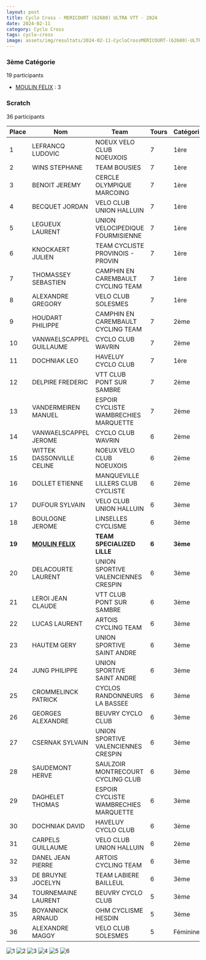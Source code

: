 ```yaml
---
layout: post
title: Cyclo Cross - MERICOURT (62680) ULTRA VTT - 2024
date: 2024-02-11
category: Cyclo Cross
tags: cyclo-cross
image: assets/img/resultats/2024-02-11-CycloCrossMERICOURT-(62680)-ULTRA-VTT/1.jpg
---
```


### 3ème Catégorie
19 participants
- [MOULIN FELIX](https://teamspecializedlille.github.io/works/moulinfelix) : 3

### Scratch
36 participants

| Place | Nom | Team | Tours | Catégorie | Temps |
|---|---|---|---|---|---|
| 1 | LEFRANCQ LUDOVIC | NOEUX VELO CLUB NOEUXOIS | 7 | 1ère | 0:50:58 | 
| 2 | WINS STEPHANE | TEAM BOUSIES | 7 | 1ère | 0:51:47 | 
| 3 | BENOIT JEREMY | CERCLE OLYMPIQUE MARCOING | 7 | 1ère | 0:53:37 | 
| 4 | BECQUET JORDAN | VELO CLUB UNION HALLUIN | 7 | 1ère | 0:54:51 | 
| 5 | LEGUEUX LAURENT | UNION VELOCIPEDIQUE FOURMISIENNE | 7 | 1ère | 0:55:28 | 
| 6 | KNOCKAERT JULIEN | TEAM CYCLISTE PROVINOIS - PROVIN | 7 | 1ère | 0:56:25 | 
| 7 | THOMASSEY SEBASTIEN | CAMPHIN EN CAREMBAULT CYCLING TEAM | 7 | 1ère | 0:56:41 | 
| 8 | ALEXANDRE GREGORY | VELO CLUB SOLESMES | 7 | 1ère | 0:57:16 | 
| 9 | HOUDART PHILIPPE | CAMPHIN EN CAREMBAULT CYCLING TEAM | 7 | 2ème | 0:58:4 | 
| 10 | VANWAELSCAPPEL GUILLAUME | CYCLO CLUB WAVRIN | 7 | 2ème | 1:0:4 | 
| 11 | DOCHNIAK LEO | HAVELUY CYCLO CLUB | 7 | 1ère | 1:0:15 | 
| 12 | DELPIRE FREDERIC | VTT  CLUB PONT SUR SAMBRE | 7 | 2ème | 1:0:32 | 
| 13 | VANDERMEIREN MANUEL | ESPOIR CYCLISTE WAMBRECHIES MARQUETTE | 7 | 2ème | 1:1:44 | 
| 14 | VANWAELSCAPPEL JEROME | CYCLO CLUB WAVRIN | 6 | 2ème | 0:51:0 | 
| 15 | WITTEK DASSONVILLE CELINE | NOEUX VELO CLUB NOEUXOIS | 6 | 2ème | 0:51:6 | 
| 16 | DOLLET ETIENNE | MANQUEVILLE LILLERS CLUB CYCLISTE | 6 | 2ème | 0:51:14 | 
| 17 | DUFOUR SYLVAIN | VELO CLUB UNION HALLUIN | 6 | 3ème | 0:52:39 | 
| 18 | BOULOGNE JEROME | LINSELLES CYCLISME | 6 | 3ème | 0:53:22 | 
| **19** | **[MOULIN FELIX](https://teamspecializedlille.github.io/works/moulinfelix)** | **TEAM SPECIALIZED LILLE** | **6** | **3ème** | **0:53:44** | 
| 20 | DELACOURTE LAURENT | UNION SPORTIVE VALENCIENNES CRESPIN | 6 | 3ème | 0:53:47 | 
| 21 | LEROI JEAN CLAUDE | VTT  CLUB PONT SUR SAMBRE | 6 | 3ème | 0:54:1 | 
| 22 | LUCAS LAURENT | ARTOIS CYCLING TEAM | 6 | 3ème | 0:54:6 | 
| 23 | HAUTEM GERY | UNION SPORTIVE SAINT ANDRE | 6 | 3ème | 0:54:40 | 
| 24 | JUNG PHILIPPE | UNION SPORTIVE SAINT ANDRE | 6 | 3ème | 0:54:53 | 
| 25 | CROMMELINCK PATRICK | CYCLOS RANDONNEURS LA BASSEE | 6 | 3ème | 0:54:57 | 
| 26 | GEORGES ALEXANDRE | BEUVRY CYCLO CLUB | 6 | 3ème | 0:55:30 | 
| 27 | CSERNAK SYLVAIN | UNION SPORTIVE VALENCIENNES CRESPIN | 6 | 3ème | 0:55:35 | 
| 28 | SAUDEMONT HERVE | SAULZOIR MONTRECOURT CYCLING CLUB | 6 | 3ème | 0:56:56 | 
| 29 | DAGHELET THOMAS | ESPOIR CYCLISTE WAMBRECHIES MARQUETTE | 6 | 3ème | 0:57:33 | 
| 30 | DOCHNIAK DAVID | HAVELUY CYCLO CLUB | 6 | 3ème | 0:58:35 | 
| 31 | CARPELS GUILLAUME | VELO CLUB UNION HALLUIN | 6 | 2ème | 0:58:40 | 
| 32 | DANEL JEAN PIERRE | ARTOIS CYCLING TEAM | 6 | 3ème | 1:0:44 | 
| 33 | DE BRUYNE JOCELYN | TEAM LABIERE BAILLEUL | 6 | 3ème | 1:1:18 | 
| 34 | TOURNEMAINE LAURENT | BEUVRY CYCLO CLUB | 5 | 3ème | 0:52:11 | 
| 35 | BOYANNICK ARNAUD | OHM CYCLISME HESDIN | 5 | 3ème | 0:52:42 | 
| 36 | ALEXANDRE MAGGY | VELO CLUB SOLESMES | 5 | Féminines | 0:53:40 | 

![1](http://teamspecializedlille.github.io/assets/img/resultats/2024-02-11-CycloCrossMERICOURT-(62680)-ULTRA-VTT/1.jpg)
![2](http://teamspecializedlille.github.io/assets/img/resultats/2024-02-11-CycloCrossMERICOURT-(62680)-ULTRA-VTT/2.jpg)
![3](http://teamspecializedlille.github.io/assets/img/resultats/2024-02-11-CycloCrossMERICOURT-(62680)-ULTRA-VTT/3.jpg)
![4](http://teamspecializedlille.github.io/assets/img/resultats/2024-02-11-CycloCrossMERICOURT-(62680)-ULTRA-VTT/4.jpg)
![5](http://teamspecializedlille.github.io/assets/img/resultats/2024-02-11-CycloCrossMERICOURT-(62680)-ULTRA-VTT/5.jpg)
![6](http://teamspecializedlille.github.io/assets/img/resultats/2024-02-11-CycloCrossMERICOURT-(62680)-ULTRA-VTT/6.jpg)
